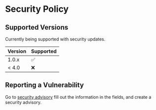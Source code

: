 # Security Policy

## Supported Versions

Currently being supported with security updates.

| Version | Supported          |
| ------- | ------------------ |
| 1.0.x   | :white_check_mark: |
| < 4.0   | :x:                |

## Reporting a Vulnerability

Go to [security advisory](https://github.com/iCode-Scott/iKB1-ventilation/security/advisories/new) fill out the information in the fields, and create a security advisory.
